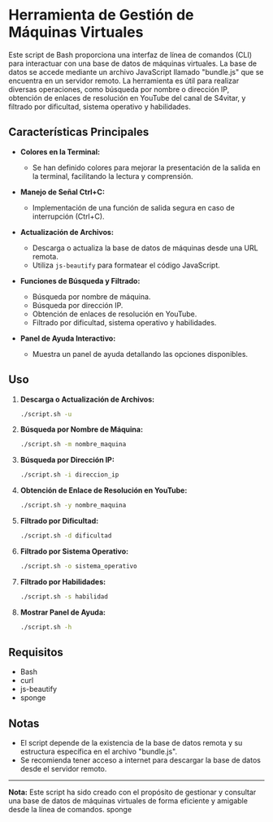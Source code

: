 # Herramienta de Gestión de Máquinas Virtuales

Este script de Bash proporciona una interfaz de línea de comandos (CLI) para interactuar con una base de datos de máquinas virtuales. La base de datos se accede mediante un archivo JavaScript llamado "bundle.js" que se encuentra en un servidor remoto. La herramienta es útil para realizar diversas operaciones, como búsqueda por nombre o dirección IP, obtención de enlaces de resolución en YouTube del canal de S4vitar, y filtrado por dificultad, sistema operativo y habilidades.

## Características Principales

- **Colores en la Terminal:**
  - Se han definido colores para mejorar la presentación de la salida en la terminal, facilitando la lectura y comprensión.

- **Manejo de Señal Ctrl+C:**
  - Implementación de una función de salida segura en caso de interrupción (Ctrl+C).

- **Actualización de Archivos:**
  - Descarga o actualiza la base de datos de máquinas desde una URL remota.
  - Utiliza `js-beautify` para formatear el código JavaScript.

- **Funciones de Búsqueda y Filtrado:**
  - Búsqueda por nombre de máquina.
  - Búsqueda por dirección IP.
  - Obtención de enlaces de resolución en YouTube.
  - Filtrado por dificultad, sistema operativo y habilidades.

- **Panel de Ayuda Interactivo:**
  - Muestra un panel de ayuda detallando las opciones disponibles.

## Uso

1. **Descarga o Actualización de Archivos:**
   ```bash
   ./script.sh -u
   ```

2. **Búsqueda por Nombre de Máquina:**
   ```bash
   ./script.sh -m nombre_maquina
   ```

3. **Búsqueda por Dirección IP:**
   ```bash
   ./script.sh -i direccion_ip
   ```

4. **Obtención de Enlace de Resolución en YouTube:**
   ```bash
   ./script.sh -y nombre_maquina
   ```

5. **Filtrado por Dificultad:**
   ```bash
   ./script.sh -d dificultad
   ```

6. **Filtrado por Sistema Operativo:**
   ```bash
   ./script.sh -o sistema_operativo
   ```

7. **Filtrado por Habilidades:**
   ```bash
   ./script.sh -s habilidad
   ```

8. **Mostrar Panel de Ayuda:**
   ```bash
   ./script.sh -h
   ```

## Requisitos

- Bash
- curl
- js-beautify
- sponge

## Notas

- El script depende de la existencia de la base de datos remota y su estructura específica en el archivo "bundle.js".
- Se recomienda tener acceso a internet para descargar la base de datos desde el servidor remoto.

---

**Nota:** Este script ha sido creado con el propósito de gestionar y consultar una base de datos de máquinas virtuales de forma eficiente y amigable desde la línea de comandos.
sponge
